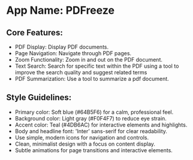 # **App Name**: PDFreeze

## Core Features:

- PDF Display: Display PDF documents.
- Page Navigation: Navigate through PDF pages.
- Zoom Functionality: Zoom in and out on the PDF document.
- Text Search: Search for specific text within the PDF using a tool to improve the search quality and suggest related terms
- PDF Summarization: Use a tool to summarize a pdf document.

## Style Guidelines:

- Primary color: Soft blue (#64B5F6) for a calm, professional feel.
- Background color: Light gray (#F0F4F7) to reduce eye strain.
- Accent color: Teal (#4DB6AC) for interactive elements and highlights.
- Body and headline font: 'Inter' sans-serif for clear readability.
- Use simple, modern icons for navigation and controls.
- Clean, minimalist design with a focus on content display.
- Subtle animations for page transitions and interactive elements.